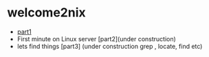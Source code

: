 # welcome2nix
* [part1](https://github.com/yogdaan/welcome2nix/blob/master/Part1.md)
* First minute on Linux server [part2](under construction)
* lets find things [part3] (under construction grep , locate, find etc)
